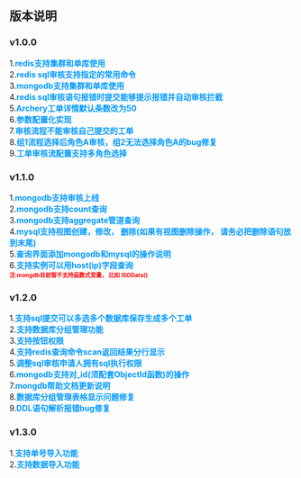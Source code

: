 ## 版本说明

### v1.0.0
1.<font color=#0099ff>**redis支持集群和单库使用**</font>  
2.<font color=#0099ff>**redis sql审核支持指定的常用命令**</font>  
3.<font color=#0099ff>**mongodb支持集群和单库使用**</font>  
4.<font color=#0099ff>**redis sql审核语句报错时提交能够提示报错并自动审核拦截**</font>  
5.<font color=#0099ff>**Archery工单详情默认条数改为50**</font>  
6.<font color=#0099ff>**参数配置化实现**</font>  
7.<font color=#0099ff>**审核流程不能审核自己提交的工单**</font>  
8.<font color=#0099ff>**组1流程选择后角色A审核，组2无法选择角色A的bug修复**</font>  
9.<font color=#0099ff>**工单审核流配置支持多角色选择**</font>


### v1.1.0

1.<font color=#0099ff>**mongodb支持审核上线**</font>  
2.<font color=#0099ff>**mongodb支持count查询**</font>  
3.<font color=#0099ff>**mongodb支持aggregate管道查询**</font>  
4.<font color=#0099ff>**mysql支持视图创建，修改， 删除(如果有视图删除操作，
请务必把删除语句放到末尾)**</font>  
5.<font color=#0099ff>**查询界面添加mongodb和mysql的操作说明**</font>  
6.<font color=#0099ff>**支持实例可以用host(ip)字段查询**</font>      
<font color=red size=1>**注:mongdb目前暂不支持函数式变量， 比如
ISOData()**</font>


### v1.2.0

1.<font
color=#0099ff>**支持sql提交可以多选多个数据库保存生成多个工单**</font>  
2.<font color=#0099ff>**支持数据库分组管理功能**</font>  
3.<font color=#0099ff>**支持按钮权限**</font>  
4.<font color=#0099ff>**支持redis查询命令scan返回结果分行显示**</font>  
5.<font color=#0099ff>**调整sql审核申请人拥有sql执行权限**</font>  
6.<font color=#0099ff>**mongodb支持对_id(须配套ObjectId函数)的操作**</font>  
7.<font color=#0099ff>**mongdb帮助文档更新说明**</font>  
8.<font color=#0099ff>**数据库分组管理表格显示问题修复**</font>  
9.<font color=#0099ff>**DDL语句解析报错bug修复**</font>  


### v1.3.0

1.<font color=#0099ff>**支持单号导入功能**</font>  
2.<font color=#0099ff>**支持数据导入功能**</font>
